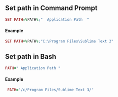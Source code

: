 ## Set path in Command Prompt

```ruby
SET PATH=%PATH%;"  Application Path  "
```

#### Example

```ruby
SET PATH=%PATH%;"C:\Program Files\Sublime Text 3"
 ```

## Set path in Bash

```ruby
PATH=" Application Path "
```

#### Example

```ruby
 PATH="/c/Program Files/Sublime Text 3/"
 ```